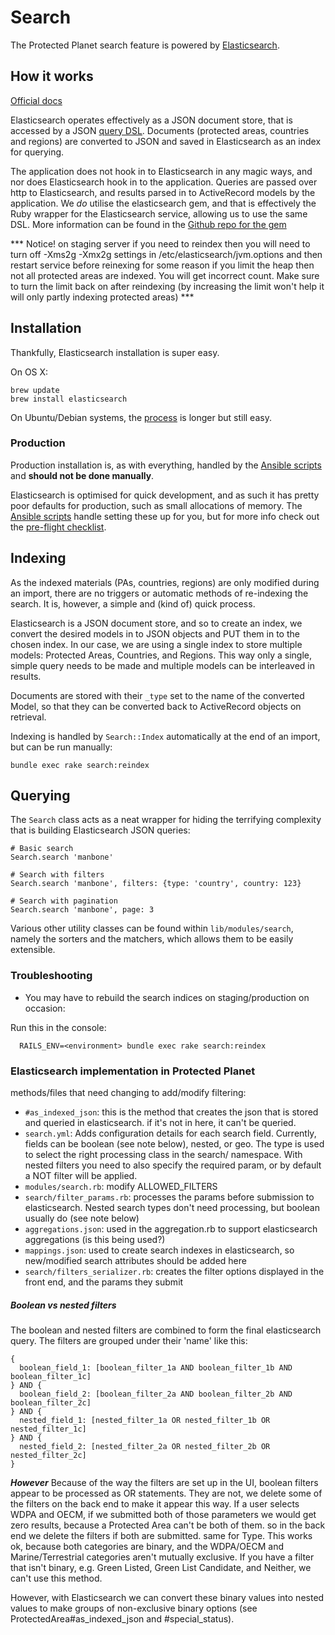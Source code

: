 # Search

The Protected Planet search feature is powered by
[Elasticsearch](http://www.elasticsearch.org/overview/elasticsearch/).

## How it works

[Official docs](https://www.elastic.co/guide/en/elastic-stack-get-started/current/get-started-elastic-stack.html)

Elasticsearch operates effectively as a JSON document store, that is
accessed by a JSON [query
DSL](https://www.elastic.co/guide/en/elasticsearch/reference/current/query-dsl.html).
Documents (protected areas, countries and regions) are converted to JSON
and saved in Elasticsearch as an index for querying.

The application does not hook in to Elasticsearch in any magic ways, and
nor does Elasticsearch hook in to the application. Queries are passed
over http to Elasticsearch, and results parsed in to ActiveRecord models
by the application. We *do* utilise the elasticsearch gem, and that is effectively 
the Ruby wrapper for the Elasticsearch service, allowing us to use the same DSL.
More information can be found in the [Github repo for the gem](https://github.com/elastic/elasticsearch-ruby)

*** Notice! on staging server if you need to reindex then you will need to turn off -Xms2g -Xmx2g settings in /etc/elasticsearch/jvm.options and then restart service before reinexing for some reason if you limit the heap then not all protected areas are indexed. You will get incorrect count. Make sure to turn the limit back on after reindexing (by increasing the limit won't help it will only partly indexing protected areas) ***

## Installation

Thankfully, Elasticsearch installation is super easy.

On OS X:

```
brew update
brew install elasticsearch
```

On Ubuntu/Debian systems, the
[process](https://gist.github.com/wingdspur/2026107) is longer but still
easy.

### Production

Production installation is, as with everything, handled by the [Ansible
scripts](servers.md) and **should not be done manually**.

Elasticsearch is optimised for quick development, and as such it has
pretty poor defaults for production, such as small allocations of
memory. The [Ansible scripts](servers.md) handle setting these up for
you, but for more info check out the [pre-flight
checklist](http://www.elasticsearch.org/webinars/elasticsearch-pre-flight-checklist/).

## Indexing

As the indexed materials (PAs, countries, regions) are only
modified during an import, there are no triggers or automatic methods of
re-indexing the search. It is, however, a simple and (kind of) quick
process.

Elasticsearch is a JSON document store, and so to create an index, we
convert the desired models in to JSON objects and PUT them in to the
chosen index. In our case, we are using a single index to store multiple
models: Protected Areas, Countries, and Regions. This way only a single,
simple query needs to be made and multiple models can be interleaved in
results.

Documents are stored with their `_type` set to the name of the converted
Model, so that they can be converted back to ActiveRecord objects on
retrieval.

Indexing is handled by `Search::Index` automatically at the end of an
import, but can be run manually:

```
bundle exec rake search:reindex
```

## Querying

The `Search` class acts as a neat wrapper for hiding the terrifying
complexity that is building Elasticsearch JSON queries:

```
# Basic search
Search.search 'manbone'

# Search with filters
Search.search 'manbone', filters: {type: 'country', country: 123}

# Search with pagination
Search.search 'manbone', page: 3
```

Various other utility classes can be found within `lib/modules/search`, namely
the sorters and the matchers, which allows them to be easily extensible.

### Troubleshooting

* You may have to rebuild the search indices on staging/production on occasion: 

Run this in the console:

```
  RAILS_ENV=<environment> bundle exec rake search:reindex
```

### Elasticsearch implementation in Protected Planet

methods/files that need changing to add/modify filtering:
- `#as_indexed_json`: this is the method that creates the json that is stored and queried in elasticsearch. if it's not in here, it can't be queried.
- `search.yml`: Adds configuration details for each search field. Currently, fields can be boolean (see note below), nested, or geo. The type is used to select the right processing class in the search/ namespace. With nested filters you need to also specify the required param, or by default a NOT filter will be applied.
- `modules/search.rb`: modify ALLOWED_FILTERS
- `search/filter_params.rb`: processes the params before submission to elasticsearch. Nested search types don't need processing, but boolean usually do (see note below)
- `aggregations.json`: used in the aggregation.rb to support elasticsearch aggregations (is this being used?)
- `mappings.json`: used to create search indexes in elasticsearch, so new/modified search attributes should be added here
- `search/filters_serializer.rb`: creates the filter options displayed in the front end, and the params they submit

##### Boolean vs nested filters

The boolean and nested filters are combined to form the final elasticsearch query. The filters are grouped under their 'name' like this:

```
{
  boolean_field_1: [boolean_filter_1a AND boolean_filter_1b AND boolean_filter_1c]
} AND {
  boolean_field_2: [boolean_filter_2a AND boolean_filter_2b AND boolean_filter_2c]
} AND {
  nested_field_1: [nested_filter_1a OR nested_filter_1b OR nested_filter_1c]
} AND {
  nested_field_2: [nested_filter_2a OR nested_filter_2b OR nested_filter_2c]  
}
```

***However*** Because of the way the filters are set up in the UI, boolean filters appear to be processed as OR statements. They are not, we delete some of the filters on the back end to make it appear this way. If a user selects WDPA and OECM, if we submitted both of those parameters we would get zero results, because a Protected Area can't be both of them. so in the back end we delete the filters if both are submitted. same for Type. This works ok, because both categories are binary, and the WDPA/OECM and Marine/Terrestrial categories aren't mutually exclusive. If you have a filter that isn't binary, e.g. Green Listed, Green List Candidate, and Neither, we can't use this method.

However, with Elasticsearch we can convert these binary values into nested values to make groups of non-exclusive binary options (see ProtectedArea#as_indexed_json and #special_status).
